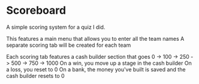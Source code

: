 # Scoreboard
A simple scoring system for a quiz I did.

This features a main menu that allows you to enter all the team names
A separate scoring tab will be created for each team

Each scoring tab features a cash builder section that goes 0 -> 100 -> 250 -> 500 -> 750 -> 1000
On a win, you move up a stage in the cash builder
On a loss, you reset to 0
On a bank, the money you've built is saved and the cash builder resets to 0
